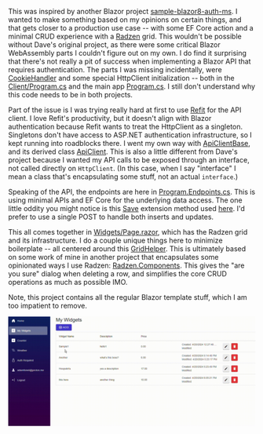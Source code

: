 This was inspired by another Blazor project [sample-blazor8-auth-ms](https://github.com/ripteqdavid/sample-blazor8-auth-ms). I wanted to make something based on my opinions on certain things, and that gets closer to a production use case -- with some EF Core action and a minimal CRUD experience with a [Radzen](https://blazor.radzen.com/) grid. This wouldn't be possible without Dave's original project, as there were some critical Blazor WebAssembly parts I couldn't figure out on my own. I do find it surprising that there's not really a pit of success when implementing a Blazor API that requires authentication. The parts I was missing incidentally, were [CookieHandler](https://github.com/adamfoneil/ApiAuthDemo/blob/master/ApiAuthDemo/ApiAuthDemo.Client/CookieHandler.cs) and some special HttpClient initialization -- both in the [Client/Program.cs](https://github.com/adamfoneil/ApiAuthDemo/blob/master/ApiAuthDemo/ApiAuthDemo.Client/Program.cs#L14-L20) and the main app [Program.cs](https://github.com/adamfoneil/ApiAuthDemo/blob/master/ApiAuthDemo/ApiAuthDemo/Program.cs#L28-L35). I still don't understand why this code needs to be in both projects.

Part of the issue is I was trying really hard at first to use [Refit](https://github.com/reactiveui/refit) for the API client. I love Refit's productivity, but it doesn't align with Blazor authentication because Refit wants to treat the HttpClient as a singleton. Singletons don't have access to ASP.NET authentication infrastructure, so I kept running into roadblocks there. I went my own way with [ApiClientBase](https://github.com/adamfoneil/ApiAuthDemo/blob/master/ApiClientBaseLibrary/ApiClientBase.cs), and its derived class [ApiClient](https://github.com/adamfoneil/ApiAuthDemo/blob/master/ApiAuthDemo/ApiAuthDemo.Client/ApiClient.cs). This is also a little different from Dave's project because I wanted my API calls to be exposed through an interface, not called directly on `HttpClient`. (In this case, when I say "interface" I mean a class that's encapsulating some stuff, not an actual `interface`.)

Speaking of the API, the endpoints are here in [Program.Endpoints.cs](https://github.com/adamfoneil/ApiAuthDemo/blob/master/ApiAuthDemo/ApiAuthDemo/Program.Endpoints.cs). This is using minimal APIs and EF Core for the underlying data access. The one little oddity you might notice is this [Save](https://github.com/adamfoneil/ApiAuthDemo/blob/master/ApiAuthDemo/ApiAuthDemo/Extensions/DbSetExtensions.cs) extension method used [here](https://github.com/adamfoneil/ApiAuthDemo/blob/master/ApiAuthDemo/ApiAuthDemo/Program.Endpoints.cs#L23). I'd prefer to use a single POST to handle both inserts and updates.

This all comes together in [Widgets/Page.razor](https://github.com/adamfoneil/ApiAuthDemo/blob/master/ApiAuthDemo/ApiAuthDemo.Client/Pages/Widgets/Page.razor), which has the Radzen grid and its infrastructure. I do a couple unique things here to minimize boilerplate -- all centered around this [GridHelper](https://github.com/adamfoneil/ApiAuthDemo/blob/master/ApiAuthDemo/ApiAuthDemo.Client/Pages/Widgets/GridHelper.cs). This is ultimately based on some work of mine in another project that encapsulates some opinionated ways I use Radzen: [Radzen.Components](https://github.com/adamfoneil/LiteInvoice3/tree/master/Radzen.Components). This gives the "are you sure" dialog when deleting a row, and simplifies the core CRUD operations as much as possible IMO.

Note, this project contains all the regular Blazor template stuff, which I am too impatient to remove.

![image](widget-crud.gif)
